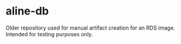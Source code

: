 # aline-db

Older repository used for manual artifact creation for an RDS image. Intended for testing purposes only.